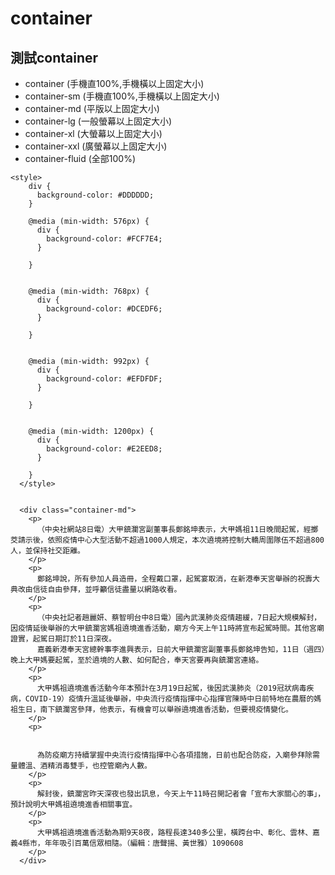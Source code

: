 # container
## 測試container
- container (手機直100%,手機橫以上固定大小)
- container-sm (手機直100%,手機橫以上固定大小)
- container-md  (平版以上固定大小)
- container-lg  (一般螢幕以上固定大小)
- container-xl  (大螢幕以上固定大小)
- container-xxl  (廣螢幕以上固定大小)
- container-fluid (全部100%)

```
<style>
    div {
      background-color: #DDDDDD;
    }

    @media (min-width: 576px) {
      div {
        background-color: #FCF7E4;
      }

    }


    @media (min-width: 768px) {
      div {
        background-color: #DCEDF6;
      }

    }


    @media (min-width: 992px) {
      div {
        background-color: #EFDFDF;
      }

    }


    @media (min-width: 1200px) {
      div {
        background-color: #E2EED8;
      }

    }
  </style>
  
  
  <div class="container-md">
    <p>
      （中央社網站8日電）大甲鎮瀾宮副董事長鄭銘坤表示，大甲媽祖11日晚間起駕，經擲茭請示後，依照疫情中心大型活動不超過1000人規定，本次遶境將控制大轎周圍隊伍不超過800人，並保持社交距離。
    </p>
    <p>
      鄭銘坤說，所有參加人員造冊，全程戴口罩，起駕宴取消，在新港奉天宮舉辦的祝壽大典改由信徒自由參拜，並呼籲信徒盡量以網路收看。
    </p>
    <p>
      （中央社記者趙麗妍、蔡智明台中8日電）國內武漢肺炎疫情趨緩，7日起大規模解封，因疫情延後舉辦的大甲鎮瀾宮媽祖遶境進香活動，廟方今天上午11時將宣布起駕時間。其他宮廟證實，起駕日期訂於11日深夜。
      嘉義新港奉天宮總幹事李進興表示，日前大甲鎮瀾宮副董事長鄭銘坤告知，11日（週四）晚上大甲媽要起駕，至於遶境的人數、如何配合，奉天宮要再與鎮瀾宮連絡。
    </p>
    <p>
      大甲媽祖遶境進香活動今年本預計在3月19日起駕，後因武漢肺炎（2019冠狀病毒疾病，COVID-19）疫情升溫延後舉辦，中央流行疫情指揮中心指揮官陳時中日前特地在農曆的媽祖生日，南下鎮瀾宮參拜，他表示，有機會可以舉辦遶境進香活動，但要視疫情變化。
    </p>
    <p>


      為防疫廟方持續掌握中央流行疫情指揮中心各項措施，日前也配合防疫，入廟參拜除需量體溫、酒精消毒雙手，也控管廟內人數。
    </p>
    <p>
      解封後，鎮瀾宮昨天深夜也發出訊息，今天上午11時召開記者會「宣布大家關心的事」，預計說明大甲媽祖遶境進香相關事宜。
    </p>
    <p>
      大甲媽祖遶境進香活動為期9天8夜，路程長達340多公里，橫跨台中、彰化、雲林、嘉義4縣市，年年吸引百萬信眾相隨。（編輯：唐聲揚、黃世雅）1090608
    </p>
  </div>
```